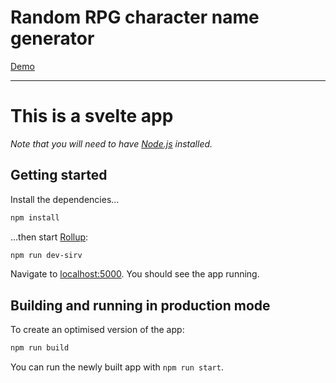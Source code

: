 # Random RPG character name generator

[Demo](http://rpg-name-generator.perturbatio.com/)

---

# This is a svelte app

*Note that you will need to have [Node.js](https://nodejs.org) installed.*


## Getting started

Install the dependencies...

```bash
npm install
```

...then start [Rollup](https://rollupjs.org):

```bash
npm run dev-sirv
```

Navigate to [localhost:5000](http://localhost:5000). You should see the app running.


## Building and running in production mode

To create an optimised version of the app:

```bash
npm run build
```

You can run the newly built app with `npm run start`.
